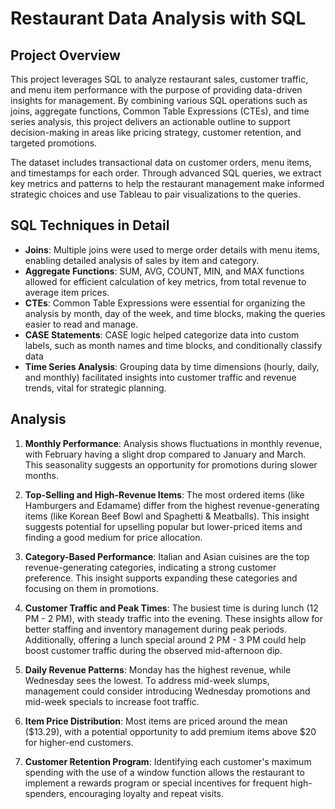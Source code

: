 # Restaurant Data Analysis with SQL

## Project Overview
This project leverages SQL to analyze restaurant sales, customer traffic, and menu item performance with the purpose of providing data-driven insights for management. By combining various SQL operations such as joins, aggregate functions, Common Table Expressions (CTEs), and time series analysis, this project delivers an actionable outline to support decision-making in areas like pricing strategy, customer retention, and targeted promotions.

The dataset includes transactional data on customer orders, menu items, and timestamps for each order. Through advanced SQL queries, we extract key metrics and patterns to help the restaurant management make informed strategic choices and use Tableau to pair visualizations to the queries.

## SQL Techniques in Detail

- **Joins**: Multiple joins were used to merge order details with menu items, enabling detailed analysis of sales by item and category.
- **Aggregate Functions**: SUM, AVG, COUNT, MIN, and MAX functions allowed for efficient calculation of key metrics, from total revenue to average item prices.
- **CTEs**: Common Table Expressions were essential for organizing the analysis by month, day of the week, and time blocks, making the queries easier to read and manage.
- **CASE Statements**: CASE logic helped categorize data into custom labels, such as month names and time blocks, and conditionally classify data
- **Time Series Analysis**: Grouping data by time dimensions (hourly, daily, and monthly) facilitated insights into customer traffic and revenue trends, vital for strategic planning.

## Analysis 

1. **Monthly Performance**: Analysis shows fluctuations in monthly revenue, with February having a slight drop compared to January and March. This seasonality suggests an opportunity for promotions during slower months.
   
2. **Top-Selling and High-Revenue Items**: The most ordered items (like Hamburgers and Edamame) differ from the highest revenue-generating items (like Korean Beef Bowl and Spaghetti & Meatballs). This insight suggests potential for upselling popular but lower-priced items and finding a good medium for price allocation.

3. **Category-Based Performance**: Italian and Asian cuisines are the top revenue-generating categories, indicating a strong customer preference. This insight supports expanding these categories and focusing on them in promotions.

4. **Customer Traffic and Peak Times**: The busiest time is during lunch (12 PM - 2 PM), with steady traffic into the evening. These insights allow for better staffing and inventory management during peak periods. Additionally, offering a lunch special around 2 PM - 3 PM could help boost customer traffic during the observed mid-afternoon dip.

5. **Daily Revenue Patterns**: Monday has the highest revenue, while Wednesday sees the lowest. To address mid-week slumps, management could consider introducing Wednesday promotions and mid-week specials to increase foot traffic.

6. **Item Price Distribution**: Most items are priced around the mean ($13.29), with a potential opportunity to add premium items above $20 for higher-end customers.

7. **Customer Retention Program**:  Identifying each customer's maximum spending with the use of a window function allows the restaurant to implement a rewards program or special incentives for frequent high-spenders, encouraging loyalty and repeat visits.
